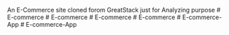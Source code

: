 An E-Commerce site cloned forom GreatStack just for Analyzing purpose
#   E - c o m m e r c e  
 #   E - c o m m e r c e  
 #   E - c o m m e r c e  
 #   E - c o m m e r c e  
 #   E - c o m m e r c e - A p p  
 #   E - c o m m e r c e - A p p  
 